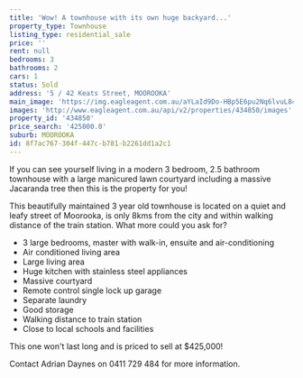 ```yaml
---
title: 'Wow! A townhouse with its own huge backyard...'
property_type: Townhouse
listing_type: residential_sale
price: ''
rent: null
bedrooms: 3
bathrooms: 2
cars: 1
status: Sold
address: '5 / 42 Keats Street, MOOROOKA'
main_image: 'https://img.eagleagent.com.au/aYLaId9Do-HBp5E6pu2Nq6lvuL8=/1280x854/smart/https://s3-us-west-2.amazonaws.com/eagleagent-orig/images/6818330/104300394-image-M.jpg'
images: 'http://www.eagleagent.com.au/api/v2/properties/434850/images'
property_id: '434850'
price_search: '425000.0'
suburb: MOOROOKA
id: 8f7ac767-304f-447c-b781-b2261dd1a2c1
---
```

If you can see yourself living in a modern 3 bedroom, 2.5 bathroom townhouse with a large manicured lawn courtyard including a massive Jacaranda tree then this is the property for you!

This beautifully maintained 3 year old townhouse is located on a quiet and leafy street of Moorooka, is only 8kms from the city and within walking distance of the train station.  What more could you ask for?

- 3 large bedrooms, master with walk-in, ensuite and air-conditioning
- Air conditioned living area
- Large living area
- Huge kitchen with stainless steel appliances
- Massive courtyard
- Remote control single lock up garage
- Separate laundry
- Good storage
- Walking distance to train station
- Close to local schools and facilities

This one won't last long and is priced to sell at $425,000!

Contact Adrian Daynes on 0411 729 484 for more information.